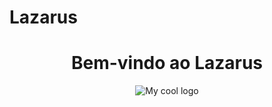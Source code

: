# Lazarus
<div align="center">
   <h1>Bem-vindo ao Lazarus</h1>
</div>
<div align="center">
   <img src="https://user-images.githubusercontent.com/66562175/180653775-114141e0-4153-4855-aba1-7c51700f6ca0.jpg" alt="My cool logo"/>
</div>

